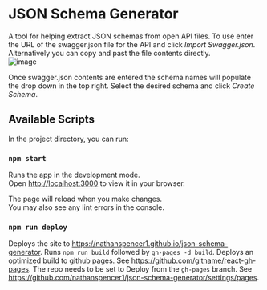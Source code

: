 # JSON Schema Generator

A tool for helping extract JSON schemas from open API files. To use enter the URL of the swagger.json file for the API and click *Import Swagger.json*. Alternatively you can copy and past the file contents directly.  
![image](https://user-images.githubusercontent.com/50782218/206354951-ae3e0e97-f221-480f-bd88-f9c70437f2d7.png)

Once swagger.json contents are entered the schema names will populate the drop down in the top right. Select the desired schema and click *Create Schema*.

## Available Scripts

In the project directory, you can run:

### `npm start`

Runs the app in the development mode.\
Open [http://localhost:3000](http://localhost:3000) to view it in your browser.

The page will reload when you make changes.\
You may also see any lint errors in the console.

### `npm run deploy`

Deploys the site to https://nathanspencer1.github.io/json-schema-generator. Runs `npm run build` followed by `gh-pages -d build`. Deploys an optimized build to github pages. See https://github.com/gitname/react-gh-pages. The repo needs to be set to Deploy from the `gh-pages` branch. See https://github.com/nathanspencer1/json-schema-generator/settings/pages.
